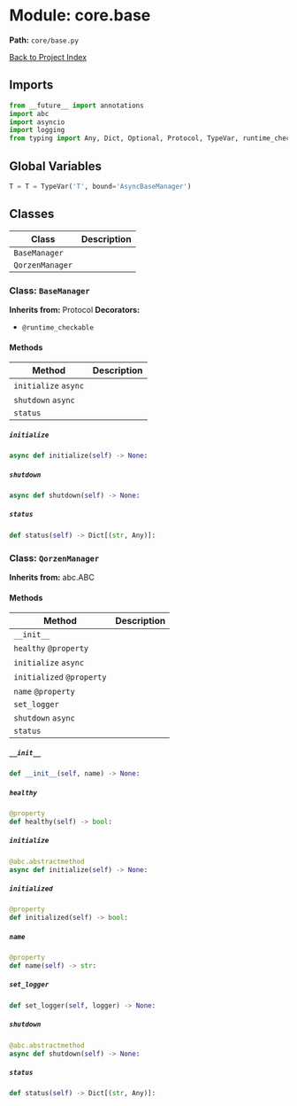 # Module: core.base

**Path:** `core/base.py`

[Back to Project Index](../../index.md)

## Imports
```python
from __future__ import annotations
import abc
import asyncio
import logging
from typing import Any, Dict, Optional, Protocol, TypeVar, runtime_checkable
```

## Global Variables
```python
T = T = TypeVar('T', bound='AsyncBaseManager')
```

## Classes

| Class | Description |
| --- | --- |
| `BaseManager` |  |
| `QorzenManager` |  |

### Class: `BaseManager`
**Inherits from:** Protocol
**Decorators:**
- `@runtime_checkable`

#### Methods

| Method | Description |
| --- | --- |
| `initialize` `async` |  |
| `shutdown` `async` |  |
| `status` |  |

##### `initialize`
```python
async def initialize(self) -> None:
```

##### `shutdown`
```python
async def shutdown(self) -> None:
```

##### `status`
```python
def status(self) -> Dict[(str, Any)]:
```

### Class: `QorzenManager`
**Inherits from:** abc.ABC

#### Methods

| Method | Description |
| --- | --- |
| `__init__` |  |
| `healthy` `@property` |  |
| `initialize` `async` |  |
| `initialized` `@property` |  |
| `name` `@property` |  |
| `set_logger` |  |
| `shutdown` `async` |  |
| `status` |  |

##### `__init__`
```python
def __init__(self, name) -> None:
```

##### `healthy`
```python
@property
def healthy(self) -> bool:
```

##### `initialize`
```python
@abc.abstractmethod
async def initialize(self) -> None:
```

##### `initialized`
```python
@property
def initialized(self) -> bool:
```

##### `name`
```python
@property
def name(self) -> str:
```

##### `set_logger`
```python
def set_logger(self, logger) -> None:
```

##### `shutdown`
```python
@abc.abstractmethod
async def shutdown(self) -> None:
```

##### `status`
```python
def status(self) -> Dict[(str, Any)]:
```

